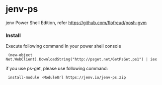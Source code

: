 jenv-ps
=======================================

jenv Power Shell Edition, refer https://github.com/flofreud/posh-gvm

### Install
Execute following command In your power shell console

     (new-object Net.WebClient).DownloadString("http://psget.net/GetPsGet.ps1") | iex

if you use ps-get, please use following command:

     install-module -ModuleUrl https://jenv.io/jenv-ps.zip
